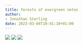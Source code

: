 ```yaml
---
title: forests of evergreen notes
author:
- Jonathan Sterling
date: 2023-03-04T10:41:10+01:00
---
```


![](tfmt-000R)
![](tfmt-000U)
![](tfmt-000Q)
